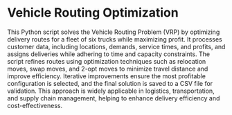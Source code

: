 # Vehicle Routing Optimization
This Python script solves the Vehicle Routing Problem (VRP) by optimizing delivery routes for a fleet of six trucks while maximizing profit. It processes customer data, including locations, demands, service times, and profits, and assigns deliveries while adhering to time and capacity constraints. The script refines routes using optimization techniques such as relocation moves, swap moves, and 2-opt moves to minimize travel distance and improve efficiency. Iterative improvements ensure the most profitable configuration is selected, and the final solution is saved to a CSV file for validation. This approach is widely applicable in logistics, transportation, and supply chain management, helping to enhance delivery efficiency and cost-effectiveness.
